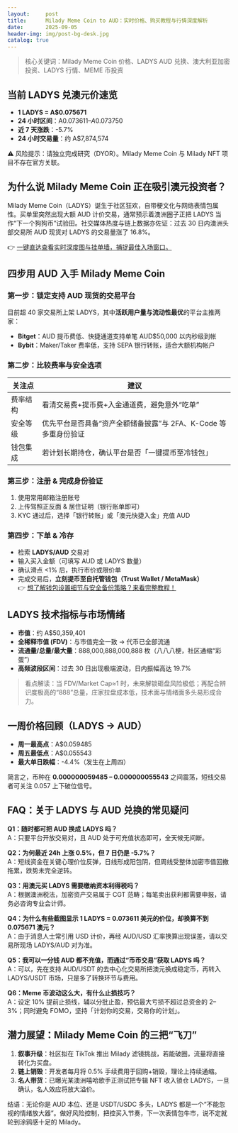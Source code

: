 ```yaml
---
layout:     post
title:      Milady Meme Coin to AUD：实时价格、购买教程与行情深度解析
date:       2025-09-05
header-img: img/post-bg-desk.jpg
catalog: true
---
```


> 核心关键词：Milady Meme Coin 价格、LADYS AUD 兑换、澳大利亚加密投资、LADYS 行情、MEME 币投资

## 当前 LADYS 兑澳元价速览

- **1 LADYS = A$0.075671**  
- **24 小时区间**：A$0.073611 – A$0.073750  
- **近 7 天涨跌**：-5.7%  
- **24 小时交易量**：约 A$7,874,574  

⚠️ 风险提示：请独立完成研究（DYOR）。Milady Meme Coin 与 Milady NFT 项目不存在官方关联。

## 为什么说 Milady Meme Coin 正在吸引澳元投资者？

Milady Meme Coin（LADYS）诞生于社区狂欢，自带梗文化与网络表情包属性。买单里突然出现大额 AUD 计价交易，通常预示着澳洲圈子正把 LADYS 当作“下一个狗狗币”试验田。社交媒体热度与链上数据亦佐证：过去 30 日内澳洲头部交易所 AUD 现货对 LADYS 的交易量涨了 16.8%。

👉 [一键直达查看实时深度图与挂单墙，捕捉最佳入场窗口。](https://okxdog.com/)

## 四步用 AUD 入手 Milady Meme Coin

### 第一步：锁定支持 AUD 现货的交易平台  
目前超 40 家交易所上架 LADYS，其中**活跃用户量与流动性最优**的平台主推两家：  
- **Bitget**：AUD 提币费低、快捷通道支持单笔 AUD$50,000 以内秒级到帐  
- **Bybit**：Maker/Taker 费率低，支持 SEPA 银行转账，适合大额机构帐户  

### 第二步：比较费率与安全选项  
| 关注点 | 建议 |
| --- | --- |
| 费率结构 | 看清交易费+提币费+入金通道费，避免意外“吃单” |
| 安全等级 | 优先平台是否具备“资产全额储备披露”与 2FA、K-Code 等多重身份验证 |
| 钱包集成 | 若计划长期持仓，确认平台是否「一键提币至冷钱包」 |

### 第三步：注册 & 完成身份验证  
1. 使用常用邮箱注册账号  
2. 上传驾照正反面 & 居住证明（银行账单即可）  
3. KYC 通过后，选择「银行转账」或「澳元快捷入金」充值 AUD

### 第四步：下单 & 冷存  
- 检索 **LADYS/AUD** 交易对  
- 输入买入金额（可填写 AUD 或 LADYS 数量）  
- 确认滑点 <1% 后，执行市价或限价单  
- 完成交易后，**立刻提币至自托管钱包（Trust Wallet / MetaMask）**  
👉 [想了解钱包设置细节与安全备份策略？来看完整教程！](https://okxdog.com/)

## LADYS 技术指标与市场情绪

- **市值**：约 A$50,359,401  
- **全稀释市值 (FDV)**：与市值完全一致 → 代币已全部流通  
- **流通量/总量/最大量**：888,000,888,000,888 枚（八八八梗，社区通缩“彩蛋”）  
- **高频波段区间**：过去 30 日出现极端波动，日内振幅高达 19.7%

> 看点解读：当 FDV/Market Cap≈1 时，未来解锁砸盘风险极低；再配合辨识度极高的“888”总量，庄家拉盘成本低，技术面与情绪面多头易形成合力。

## 一周价格回顾（LADYS → AUD）

- **周一最高点**：A$0.059485  
- **周五最低点**：A$0.055543  
- **最大单日跌幅**：-4.4%（发生在上周四）

简言之，币种在 **0.000000059485 – 0.000000055543** 之间震荡，短线交易者可关注 0.057 上下破位信号。

## FAQ：关于 LADYS 与 AUD 兑换的常见疑问

**Q1：随时都可把 AUD 换成 LADYS 吗？**  
A：只要平台开放交易对，且 AUD 处于可充值状态即可，全天候无间断。

**Q2：为何最近 24h 上涨 0.5%，但 7 日仍是 -5.7%？**  
A：短线资金在关键心理价位反弹，日线形成阳包阴，但周线受整体加密市值回撤拖累，跌势未完全逆转。

**Q3：用澳元买 LADYS 需要缴纳资本利得税吗？**  
A：根据澳洲税法，加密资产交易属于 CGT 范畴；每笔卖出获利都需要申报，请务必咨询专业会计师。

**Q4：为什么有些截图显示 1 LADYS = 0.073611 美元的价位，却换算不到 0.075671 澳元？**  
A：由于消息人士常引用 USD 计价，再经 AUD/USD 汇率换算出现误差，请以交易所现场 LADYS/AUD 对为准。

**Q5：我可以一分钱 AUD 都不充值，而通过“币币交易”获取 LADYS 吗？**  
A：可以，先在支持 AUD/USDT 的去中心化交易所把澳元换成稳定币，再转入 LADYS/USDT 市场，只是多了转换环节与费用。

**Q6：Meme 币波动这么大，有什么止损技巧？**  
A：设定 10% 提前止损线，辅以分批止盈，预估最大亏损不超过总资金的 2–3%；同时避免 FOMO，坚持「计划你的交易，交易你的计划」。

## 潜力展望：Milady Meme Coin 的三把“飞刀”  
1. **叙事升级**：社区拟在 TikTok 推出 Milady 滤镜挑战，若能破圈，流量将直接转化为买盘。  
2. **链上销毁**：开发者每月将 0.5% 手续费用于回购+销毁，理论上持续通缩。  
3. **名人带货**：已曝光某澳洲嘻哈歌手正测试把专辑 NFT 收入锁仓 LADYS，一旦确认，名人效应将放大溢价。

结语：无论你是 AUD 本位、还是 USDT/USDC 多头，LADYS 都是一个“不能忽视的情绪放大器”。做好风险控制，把控买入节奏，下一次表情包牛市，说不定就轮到涂鸦感十足的 Milady。